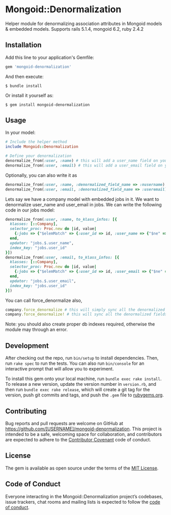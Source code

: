 # Mongoid::Denormalization

Helper module for denormalizing association attributes in Mongoid models & embedded models.
Supports rails 5.1.4, mongoid 6.2, ruby 2.4.2

## Installation

Add this line to your application's Gemfile:

```ruby
gem 'mongoid-denormalization'
```

And then execute:

    $ bundle install

Or install it yourself as:

    $ gem install mongoid-denormalization

## Usage

In your model:
```ruby
# Include the helper method
include Mongoid::Denormalization

# Define your denormalization
denormalize_from(:user, :name) # this will add a user_name field on your model
denormalize_from(:user, :email) # this will add a user_email field on your model
```

Optionally, you can also write it as
```ruby
denormalize_from(:user, :name, :denormalized_field_name => :nusername) # this will add a username field on your model
denormalize_from(:user, :email, :denormalized_field_name => :useremail) # this will add a useremail field on your model
```

Lets say we have a company model with embedded jobs in it. We want to denormalize user_name and user_email in jobs.
We can write the following code in our jobs model:

```ruby
denormalize_from(:user, :name, to_klass_infos: [{
  klasses: [::Company],
  selector_proc: Proc.new do |id, value|
    {:jobs => {"$elemMatch" => {:user_id => id, :user_name => {"$ne" => value}}}}
  end,
  updator: "jobs.$.user_name",
  index_key: "jobs.user_id"
}])
denormalize_from(:user, :email, to_klass_infos: [{
  klasses: [::Company],
  selector_proc: Proc.new do |id, value|
    {:jobs => {"$elemMatch" => {:user_id => id, :user_email => {"$ne" => value}}}}
  end,
  updator: "jobs.$.user_email",
  index_key: "jobs.user_id"
}])
```

You can call force_denormalize also,
```ruby
company.force_denormalize # this will simply sync all the denormalized fields and will not triiger a save on document.
company.force_denormalize! # this will sync all the denormalized fields and will also triiger a save on document.
```

Note: you should also create proper db indexes required, otherwise the module may through an error.

## Development

After checking out the repo, run `bin/setup` to install dependencies. Then, run `rake spec` to run the tests. You can also run `bin/console` for an interactive prompt that will allow you to experiment.

To install this gem onto your local machine, run `bundle exec rake install`. To release a new version, update the version number in `version.rb`, and then run `bundle exec rake release`, which will create a git tag for the version, push git commits and tags, and push the `.gem` file to [rubygems.org](https://rubygems.org).

## Contributing

Bug reports and pull requests are welcome on GitHub at https://github.com/[USERNAME]/mongoid-denormalization. This project is intended to be a safe, welcoming space for collaboration, and contributors are expected to adhere to the [Contributor Covenant](http://contributor-covenant.org) code of conduct.

## License

The gem is available as open source under the terms of the [MIT License](https://opensource.org/licenses/MIT).

## Code of Conduct

Everyone interacting in the Mongoid::Denormalization project’s codebases, issue trackers, chat rooms and mailing lists is expected to follow the [code of conduct](https://github.com/[USERNAME]/mongoid-denormalization/blob/master/CODE_OF_CONDUCT.md).
